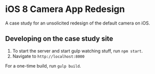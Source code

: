 # iOS 8 Camera App Redesign

A case study for an unsolicited redesign of the default camera on iOS.

## Developing on the case study site

1. To start the server and start gulp watching stuff, run `npm start`.
2. Navigate to `http://localhost:8000`

For a one-time build, run `gulp build`.